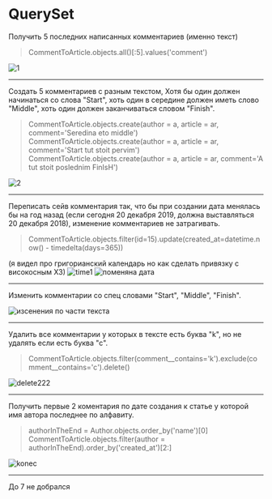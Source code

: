 # QuerySet

Получить 5 последних написанных комментариев (именно текст)

> CommentToArticle.objects.all()[:5].values('comment')

![1](https://user-images.githubusercontent.com/33054469/110189382-91ceb700-7e27-11eb-99ee-a976d2b2a430.png)

<hr>

Создать 5 комментариев с разным текстом, Хотя бы один должен начинаться со слова "Start", хоть один в середине должен иметь слово "Middle", хоть один должен заканчиваться словом "Finish".

>  CommentToArticle.objects.create(author = a, article = ar,  comment='Seredina eto middle') <br>
>  CommentToArticle.objects.create(author = a, article = ar,  comment='Start tut stoit pervim') <br>
>  CommentToArticle.objects.create(author = a, article = ar,  comment='A tut stoit poslednim FinIsH')<br>

![2](https://user-images.githubusercontent.com/33054469/110189833-40bfc280-7e29-11eb-896d-f29fa640f188.png)

<hr>

Переписать сейв комментария так, что бы при создании дата менялась бы на год назад (если сегодня 20 декабря 2019, должна выставляться 20 декабря 2018), изменение комментариев не затрагивать.

> CommentToArticle.objects.filter(id=15).update(created_at=datetime.now() - timedelta(days=365))

(я видел про григорианский календарь но как сделать привязку с високосным ХЗ)
![time1](https://user-images.githubusercontent.com/33054469/110190019-f854d480-7e29-11eb-903a-a7fafb0dae78.png)
![поменяна дата](https://user-images.githubusercontent.com/33054469/110190066-32be7180-7e2a-11eb-8374-337573855349.png)

<hr>

Изменить комментарии со спец словами "Start", "Middle", "Finish".

![изсенения по части текста](https://user-images.githubusercontent.com/33054469/110190169-9fd20700-7e2a-11eb-988c-b45010ed0919.png)

<hr>

Удалить все комментарии у которых в тексте есть буква "k", но не удалять если есть буква "с".

> CommentToArticle.objects.filter(comment__contains='k').exclude(comment__contains='c').delete() <br>

![delete222](https://user-images.githubusercontent.com/33054469/110190369-9d23e180-7e2b-11eb-9207-ae3b017ede8e.png)

<hr>

Получить первые 2 коментария по дате создания к статье у которой имя автора последнее по алфавиту.

> authorInTheEnd = Author.objects.order_by('name')[0] <br>
> CommentToArticle.objects.filter(author = authorInTheEnd).order_by('created_at')[2:] <br>

![konec](https://user-images.githubusercontent.com/33054469/110190472-1faca100-7e2c-11eb-96d7-50c6b003d72f.png)

<hr>

До  7 не добрался


